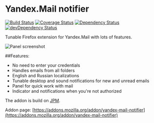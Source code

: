 Yandex.Mail notifier
====================

[![Build Status](https://travis-ci.org/ivantsov/yandex-mail-notifier.svg?branch=master)](https://travis-ci.org/ivantsov/yandex-mail-notifier)
[![Coverage Status](https://coveralls.io/repos/ivantsov/yandex-mail-notifier/badge.svg?branch=master&service=github)](https://coveralls.io/github/ivantsov/yandex-mail-notifier?branch=master)
[![Dependency Status](https://david-dm.org/ivantsov/yandex-mail-notifier.svg)](https://david-dm.org/ivantsov/yandex-mail-notifier/#info=dependencies) 
[![devDependency Status](https://david-dm.org/ivantsov/yandex-mail-notifier/dev-status.svg)](https://david-dm.org/ivantsov/yandex-mail-notifier/#info=devDependencies)

Tunable Firefox extension for Yandex.Mail with lots of features.

![Panel screenshot](https://github.com/ivantsov/yandex-mail-notifier/raw/master/screenshots/panel-hover.png "Panel screenshot")

##Features:

* No need to enter your credentials
* Handles emails from all folders
* English and Russian localizations
* Tunable desktop and sound notifications for new and unread emails
* Panel for quick work with mail
* Indicator and notifications when you're not authorized

The addon is build on [JPM](https://developer.mozilla.org/Add-ons/SDK/Tools/jpm).

Addon page: [https://addons.mozilla.org/addon/yandex-mail-notifier](https://addons.mozilla.org/addon/yandex-mail-notifier)

